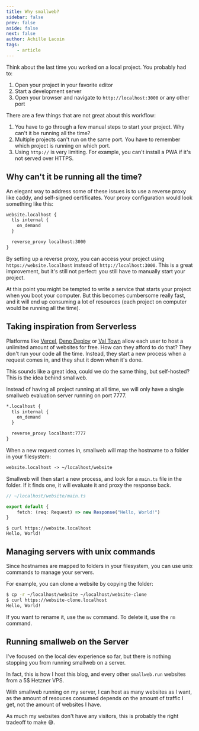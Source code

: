 ```yaml
---
title: Why smallweb?
sidebar: false
prev: false
aside: false
next: false
author: Achille Lacoin
tags:
    - article
---
```


Think about the last time you worked on a local project. You probably had to:

1. Open your project in your favorite editor
1. Start a development server
1. Open your browser and navigate to `http://localhost:3000` or any other port

There are a few things that are not great about this workflow:

1. You have to go through a few manual steps to start your project. Why can't it be running all the time?
1. Multiple projects can't run on the same port. You have to remember which project is running on which port.
1. Using `http://` is very limiting. For example, you can't install a PWA if it's not served over HTTPS.

<!-- more -->

## Why can't it be running all the time?

An elegant way to address some of these issues is to use a reverse proxy like caddy, and self-signed certificates. Your proxy configuration would look something like this:

```txt
website.localhost {
  tls internal {
    on_demand
  }

  reverse_proxy localhost:3000
}
```

By setting up a reverse proxy, you can access your project using `https://website.localhost` instead of `http://localhost:3000`. This is a great improvement, but it's still not perfect: you still have to manually start your project.

At this point you might be tempted to write a service that starts your project when you boot your computer. But this becomes cumbersome really fast, and it will end up consuming a lot of resources (each project on computer would be running all the time).

## Taking inspiration from Serverless

Platforms like [Vercel](https://vercel.com), [Deno Deploy](https://deno.com/deploy) or [Val Town](https://val.town) allow each user to host a unlimited amount of websites for free. How can they afford to do that? They don't run your code all the time. Instead, they start a new process when a request comes in, and they shut it down when it's done.

This sounds like a great idea, could we do the same thing, but self-hosted? This is the idea behind smallweb.

Instead of having all project running at all time, we will only have a single smallweb evaluation server running on port 7777.

```txt
*.localhost {
  tls internal {
    on_demand
  }

  reverse_proxy localhost:7777
}
```

When a new request comes in, smallweb will map the hostname to a folder in your filesystem:

```txt
website.localhost -> ~/localhost/website
```

Smallweb will then start a new process, and look for a `main.ts` file in the folder. If it finds one, it will evaluate it and proxy the response back.

```ts
// ~/localhost/website/main.ts

export default {
    fetch: (req: Request) => new Response("Hello, World!")
}
```

```console
$ curl https://website.localhost
Hello, World!
```

## Managing servers with unix commands

Since hostnames are mapped to folders in your filesystem, you can use unix commands to manage your servers.

For example, you can clone a website by copying the folder:

```sh
$ cp -r ~/localhost/website ~/localhost/website-clone
$ curl https://website-clone.localhost
Hello, World!
```

If you want to rename it, use the `mv` command. To delete it, use the `rm` command.

## Running smallweb on the Server

I've focused on the local dev experience so far, but there is nothing stopping you from running smallweb on a server.

In fact, this is how I host this blog, and every other `smallweb.run` websites from a 5$ Hetzner VPS.

With smallweb running on my server, I can host as many websites as I want, as the amount of resouces consumed depends on the amount of traffic I get, not the amount of websites I have.

As much my websites don't have any visitors, this is probably the right tradeoff to make 😅.
